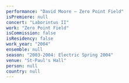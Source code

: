 ```yaml
---
performance: "David Moore – Zero Point Field"
isPremiere: null
concert: "Laborintus II"
work: "Zero Point Field"
isCommission: false
isResidency: false
work_year: "2004"
ensemble: null
season: "2003-2004: Electric Spring 2004"
venue: "St-Paul's Hall"
person: null
country: null
---
```


